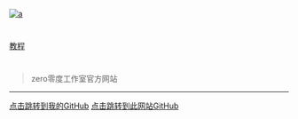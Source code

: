 [![a](https://user-images.githubusercontent.com/89624840/131179808-b69fe017-c2bc-45a6-bc89-f83803047173.png "title")](https://code.xueersi.com/space/59783025)

# 
[教程](b/b.md)
#   
> zero零度工作室官方网站
---
[点击跳转到我的GitHub](https://github.com/zlc1003)         [点击跳转到此网站GitHub](https://github.com/zlc1003/zero)
